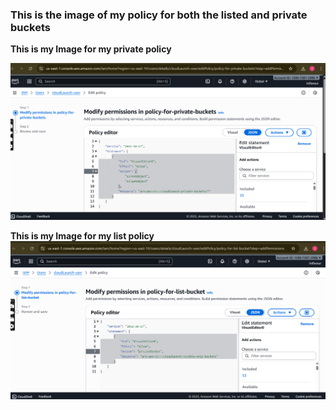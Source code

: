 ### This is the image of my policy for both the listed and private buckets


**This is my Image for my private policy**


![private policy](task1/policy_private_image.png)



**This is my Image for my list policy**                                                                                                                                                                                                                                                                                                                                                                       
![list policy](task1/policy_list_image.png)
